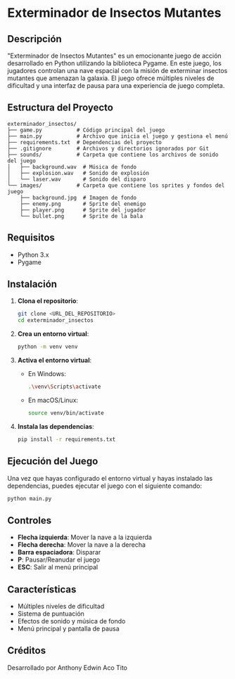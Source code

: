 # Exterminador de Insectos Mutantes

## Descripción
"Exterminador de Insectos Mutantes" es un emocionante juego de acción desarrollado en Python utilizando la biblioteca Pygame. En este juego, los jugadores controlan una nave espacial con la misión de exterminar insectos mutantes que amenazan la galaxia. El juego ofrece múltiples niveles de dificultad y una interfaz de pausa para una experiencia de juego completa.

## Estructura del Proyecto

```
exterminador_insectos/
├── game.py           # Código principal del juego
├── main.py           # Archivo que inicia el juego y gestiona el menú
├── requirements.txt  # Dependencias del proyecto
├── .gitignore        # Archivos y directorios ignorados por Git
├── sounds/           # Carpeta que contiene los archivos de sonido del juego
│   ├── background.wav  # Música de fondo
│   ├── explosion.wav   # Sonido de explosión
│   └── laser.wav       # Sonido del disparo
└── images/           # Carpeta que contiene los sprites y fondos del juego
    ├── background.jpg  # Imagen de fondo
    ├── enemy.png       # Sprite del enemigo
    ├── player.png      # Sprite del jugador
    └── bullet.png      # Sprite de la bala
```

## Requisitos
- Python 3.x
- Pygame

## Instalación

1. **Clona el repositorio**:
   ```sh
   git clone <URL_DEL_REPOSITORIO>
   cd exterminador_insectos
   ```

2. **Crea un entorno virtual**:
   ```sh
   python -m venv venv
   ```

3. **Activa el entorno virtual**:
   - En Windows:
     ```sh
     .\venv\Scripts\activate
     ```
   - En macOS/Linux:
     ```sh
     source venv/bin/activate
     ```

4. **Instala las dependencias**:
   ```sh
   pip install -r requirements.txt
   ```

## Ejecución del Juego

Una vez que hayas configurado el entorno virtual y hayas instalado las dependencias, puedes ejecutar el juego con el siguiente comando:

```sh
python main.py
```

## Controles
- **Flecha izquierda**: Mover la nave a la izquierda
- **Flecha derecha**: Mover la nave a la derecha
- **Barra espaciadora**: Disparar
- **P**: Pausar/Reanudar el juego
- **ESC**: Salir al menú principal

## Características
- Múltiples niveles de dificultad
- Sistema de puntuación
- Efectos de sonido y música de fondo
- Menú principal y pantalla de pausa

## Créditos
Desarrollado por Anthony Edwin Aco Tito